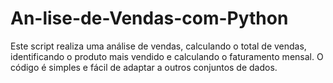 # An-lise-de-Vendas-com-Python
Este script realiza uma análise de vendas, calculando o total de vendas, identificando o produto mais vendido e calculando o faturamento mensal. O código é simples e fácil de adaptar a outros conjuntos de dados.
